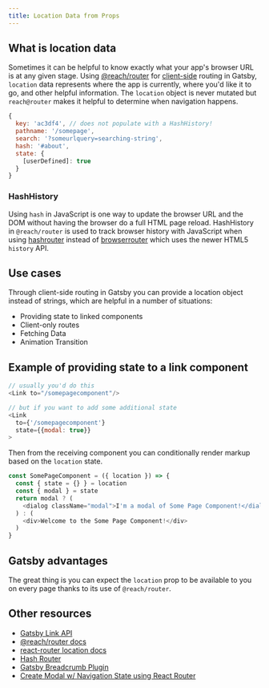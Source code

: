 ```yaml
---
title: Location Data from Props
---
```


## What is location data

Sometimes it can be helpful to know exactly what your app's browser URL is at any given stage. Using [@reach/router](https://github.com/reach/router) for [client-side](/docs/glossary#client-side) routing in Gatsby, `location` data represents where the app is currently, where you'd like it to go, and other helpful information. The `location` object is never mutated but `reach@router` makes it helpful to determine when navigation happens.

```js
{
  key: 'ac3df4', // does not populate with a HashHistory!
  pathname: '/somepage',
  search: '?someurlquery=searching-string',
  hash: '#about',
  state: {
    [userDefined]: true
  }
}
```

### HashHistory

Using `hash` in JavaScript is one way to update the browser URL and the DOM without having the browser do a full HTML page reload. HashHistory in `@reach/router` is used to track browser history with JavaScript when using [hashrouter](https://reacttraining.com/react-router/web/api/HashRouter) instead of [browserrouter](https://reacttraining.com/react-router/web/api/BrowserRouter) which uses the newer HTML5 `history` API.

## Use cases

Through client-side routing in Gatsby you can provide a location object instead of strings, which are helpful in a number of situations:

- Providing state to linked components
- Client-only routes
- Fetching Data
- Animation Transition

## Example of providing state to a link component

```jsx:title=index.js
// usually you'd do this
<Link to="/somepagecomponent"/>

// but if you want to add some additional state
<Link
  to={'/somepagecomponent'}
  state={{modal: true}}
>
```

Then from the receiving component you can conditionally render markup based on the `location` state.

```jsx:title=some-page-component.js
const SomePageComponent = ({ location }) => {
  const { state = {} } = location
  const { modal } = state
  return modal ? (
    <dialog className="modal">I'm a modal of Some Page Component!</dialog>
  ) : (
    <div>Welcome to the Some Page Component!</div>
  )
}
```

## Gatsby advantages

The great thing is you can expect the `location` prop to be available to you on every page thanks to its use of `@reach/router`.

## Other resources

- [Gatsby Link API](/docs/gatsby-link/)
- [@reach/router docs](https://reach.tech/router/api/Location)
- [react-router location docs](https://github.com/ReactTraining/react-router/blob/master/packages/react-router/docs/api/location.md)
- [Hash Router](https://reacttraining.com/react-router/web/api/HashRouter)
- [Gatsby Breadcrumb Plugin](/packages/gatsby-plugin-breadcrumb/#breadcrumb-props)
- [Create Modal w/ Navigation State using React Router](https://codedaily.io/tutorials/47/Create-a-Modal-Route-with-Link-and-Nav-State-in-React-Router)
